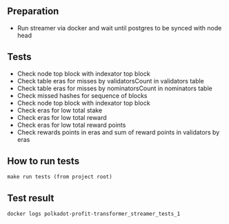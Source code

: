 ## Preparation

* Run streamer via docker and wait until postgres to be synced with node head

## Tests 

* Check node top block with indexator top block
* Check table eras for misses by validatorsCount in validators table
* Check table eras for misses by nominatorsCount in nominators table
* Check missed hashes for sequence of blocks
* Check node top block  with indexator top block
* Check eras for low total stake
* Check eras for low total reward
* Check eras for low total reward points
* Check rewards points in eras and sum of reward points in validators by eras

## How to run tests

```shell
make run tests (from project root)
```

## Test result
```shell
docker logs polkadot-profit-transformer_streamer_tests_1
```
